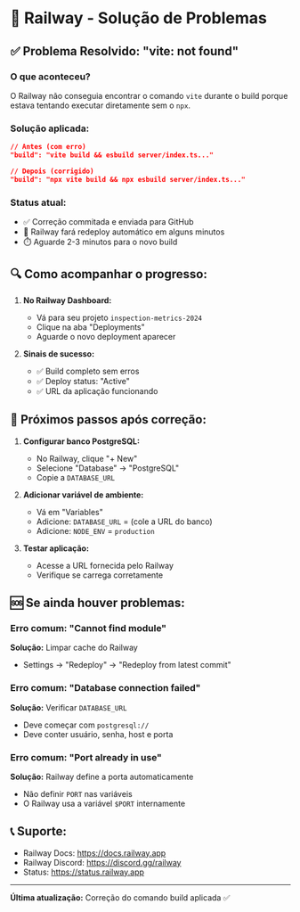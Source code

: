 # 🚨 Railway - Solução de Problemas

## ✅ Problema Resolvido: "vite: not found"

### O que aconteceu?
O Railway não conseguia encontrar o comando `vite` durante o build porque estava tentando executar diretamente sem o `npx`.

### Solução aplicada:
```json
// Antes (com erro)
"build": "vite build && esbuild server/index.ts..."

// Depois (corrigido)
"build": "npx vite build && npx esbuild server/index.ts..."
```

### Status atual:
- ✅ Correção commitada e enviada para GitHub
- 🔄 Railway fará redeploy automático em alguns minutos
- ⏱️ Aguarde 2-3 minutos para o novo build

## 🔍 Como acompanhar o progresso:

1. **No Railway Dashboard:**
   - Vá para seu projeto `inspection-metrics-2024`
   - Clique na aba "Deployments"
   - Aguarde o novo deployment aparecer

2. **Sinais de sucesso:**
   - ✅ Build completo sem erros
   - ✅ Deploy status: "Active"
   - ✅ URL da aplicação funcionando

## 🚀 Próximos passos após correção:

1. **Configurar banco PostgreSQL:**
   - No Railway, clique "+ New"
   - Selecione "Database" → "PostgreSQL"
   - Copie a `DATABASE_URL`

2. **Adicionar variável de ambiente:**
   - Vá em "Variables"
   - Adicione: `DATABASE_URL` = (cole a URL do banco)
   - Adicione: `NODE_ENV` = `production`

3. **Testar aplicação:**
   - Acesse a URL fornecida pelo Railway
   - Verifique se carrega corretamente

## 🆘 Se ainda houver problemas:

### Erro comum: "Cannot find module"
**Solução:** Limpar cache do Railway
- Settings → "Redeploy" → "Redeploy from latest commit"

### Erro comum: "Database connection failed"
**Solução:** Verificar `DATABASE_URL`
- Deve começar com `postgresql://`
- Deve conter usuário, senha, host e porta

### Erro comum: "Port already in use"
**Solução:** Railway define a porta automaticamente
- Não definir `PORT` nas variáveis
- O Railway usa a variável `$PORT` internamente

## 📞 Suporte:
- Railway Docs: https://docs.railway.app
- Railway Discord: https://discord.gg/railway
- Status: https://status.railway.app

---
**Última atualização:** Correção do comando build aplicada ✅